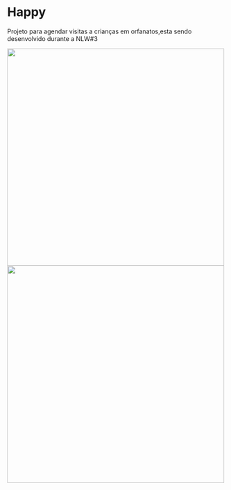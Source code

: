 # Happy
Projeto para agendar visitas a crianças em orfanatos,esta sendo desenvolvido durante a NLW#3


<img align="center" src="https://github.com/NicolasMorenoAlves/Happy/blob/main/server/uploads/landingPage.png" height="500px"/> 
</br>
<img align="center" src="https://github.com/NicolasMorenoAlves/Happy/blob/main/server/uploads/orfanatosMAPA.png" height="500px"/>
